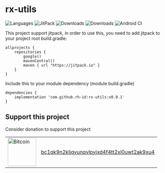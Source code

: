 # rx-utils

![Languages](https://img.shields.io/github/languages/top/rh-id/concurrent-utils)
![JitPack](https://img.shields.io/jitpack/v/github/rh-id/concurrent-utils)
![Downloads](https://jitpack.io/v/rh-id/concurrent-utils/week.svg)
![Downloads](https://jitpack.io/v/rh-id/concurrent-utils/month.svg)
![Android CI](https://github.com/rh-id/concurrent-utils/actions/workflows/gradlew-build.yml/badge.svg)

This project support jitpack, in order to use this, you need to add jitpack to your project root build.gradle:
```
allprojects {
    repositories {
        google()
        mavenCentral()
        maven { url "https://jitpack.io" }
    }
}
```

Include this to your module dependency (module build.gradle)
```
dependencies {
    implementation 'com.github.rh-id:rx-utils:v0.0.1'
}
```

## Support this project
Consider donation to support this project
<table>
  <tr>
    <td><a href="bitcoin:bc1qk9n2kljqyunqvlpyjxd4f4tt2xl0uwt2ak9xu4"><img src="https://img.shields.io/badge/Bitcoin-000000?style=for-the-badge&logo=bitcoin&logoColor=white&link=bitcoin://bc1qk9n2kljqyunqvlpyjxd4f4tt2xl0uwt2ak9xu4" alt="Bitcoin" width="90px"></a></td>
    <td><a href="https://www.blockchain.com/btc/address/bc1qk9n2kljqyunqvlpyjxd4f4tt2xl0uwt2ak9xu4">bc1qk9n2kljqyunqvlpyjxd4f4tt2xl0uwt2ak9xu4</a></td>
  </tr>
</table>